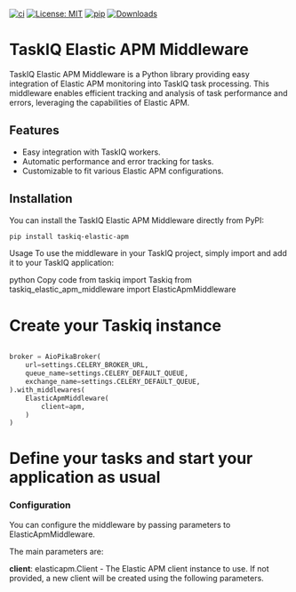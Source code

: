 [![ci](https://img.shields.io/badge/Support-Ukraine-FFD500?style=flat&labelColor=005BBB)](https://img.shields.io/badge/Support-Ukraine-FFD500?style=flat&labelColor=005BBB)
[![License: MIT](https://img.shields.io/badge/License-MIT-yellow.svg)](https://opensource.org/licenses/MIT)
[![pip](https://img.shields.io/pypi/v/taskiq-elastic-apm?color=blue)](https://pypi.org/project/taskiq-elastic-apm/)
[![Downloads](https://static.pepy.tech/badge/taskiq-elastic-apm)](https://pepy.tech/project/taskiq-elastic-apm)

# TaskIQ Elastic APM Middleware

TaskIQ Elastic APM Middleware is a Python library providing easy integration of Elastic APM monitoring into TaskIQ task processing. This middleware enables efficient tracking and analysis of task performance and errors, leveraging the capabilities of Elastic APM.

## Features

- Easy integration with TaskIQ workers.
- Automatic performance and error tracking for tasks.
- Customizable to fit various Elastic APM configurations.

## Installation

You can install the TaskIQ Elastic APM Middleware directly from PyPI:

```bash
pip install taskiq-elastic-apm
```

Usage
To use the middleware in your TaskIQ project, simply import and add it to your TaskIQ application:

python
Copy code
from taskiq import Taskiq
from taskiq_elastic_apm_middleware import ElasticApmMiddleware

# Create your Taskiq instance
``` python

broker = AioPikaBroker(
    url=settings.CELERY_BROKER_URL,
    queue_name=settings.CELERY_DEFAULT_QUEUE,
    exchange_name=settings.CELERY_DEFAULT_QUEUE,
).with_middlewares(
    ElasticApmMiddleware(
        client=apm,
    )
)


```

# Define your tasks and start your application as usual
### Configuration

You can configure the middleware by passing parameters to ElasticApmMiddleware.

The main parameters are:

**client**: elasticapm.Client - The Elastic APM client instance to use. If not provided, a new client will be created using the following parameters.
